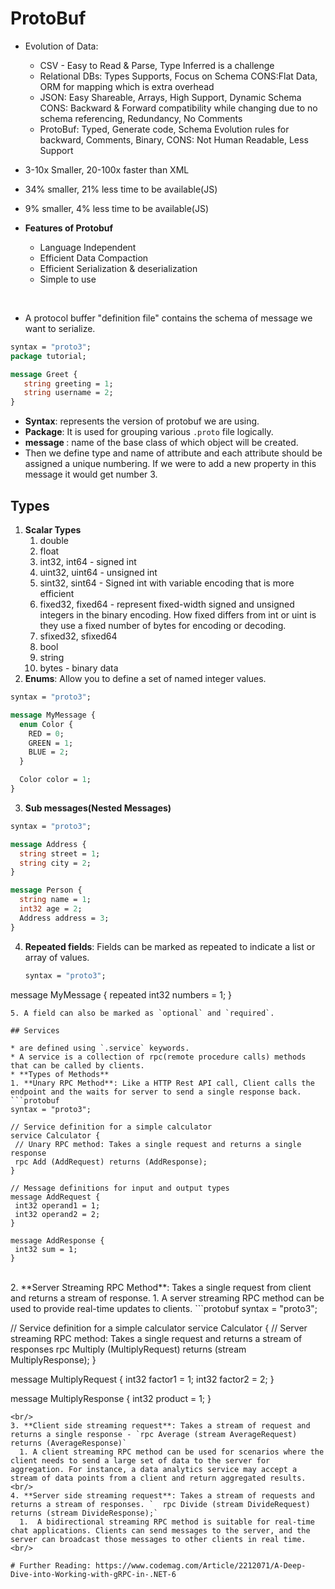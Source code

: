 # ProtoBuf
* Evolution of Data:
  * CSV - Easy to Read & Parse, Type Inferred is a challenge
  * Relational DBs: Types Supports, Focus on Schema CONS:Flat Data, ORM for mapping which is extra overhead
  * JSON: Easy Shareable, Arrays, High Support, Dynamic Schema CONS: Backward & Forward compatibility while changing due to no schema referencing, Redundancy, No Comments
  * ProtoBuf: Typed, Generate code, Schema Evolution rules for backward, Comments, Binary, CONS: Not Human Readable, Less Support

* 3-10x Smaller, 20-100x faster than XML
* 34% smaller, 21% less time to be available(JS)
* 9% smaller, 4% less time to be available(JS)

* **Features of Protobuf**
  * Language Independent
  * Efficient Data Compaction
  * Efficient Serialization & deserialization
  * Simple to use
<br/>

* A protocol buffer "definition file" contains the schema of message we want to serialize.
```protobuf
syntax = "proto3";
package tutorial;

message Greet {
   string greeting = 1;
   string username = 2;
}
```
* **Syntax**: represents the version of protobuf we are using. 
* **Package**: It is used for grouping various `.proto` file logically.
* **message <name>**: name of the base class of which object will be created.
* Then we define type and name of attribute and each attribute should be assigned a unique numbering. If we were to add a new property in this message it would get number 3.

## Types
1. **Scalar Types**
   1. double
   2. float
   3. int32, int64 - signed int
   4. uint32, uint64 - unsigned int
   5. sint32, sint64 - Signed int with variable encoding that is more efficient
   6. fixed32, fixed64 - represent fixed-width signed and unsigned integers in the binary encoding.  How fixed differs from int or uint is they use a fixed number of bytes for encoding or decoding. 
   7. sfixed32, sfixed64
   8. bool
   9. string
   10. bytes - binary data
2.  **Enums**: Allow you to define a set of named integer values. 
  ```protobuf
  syntax = "proto3";

  message MyMessage {
    enum Color {
      RED = 0;
      GREEN = 1;
      BLUE = 2;
    }

    Color color = 1;
  }
  ```
3. **Sub messages(Nested Messages)**
  ```protobuf
  syntax = "proto3";

  message Address {
    string street = 1;
    string city = 2;
  }

  message Person {
    string name = 1;
    int32 age = 2;
    Address address = 3;
  }
  ```
4. **Repeated fields**: Fields can be marked as repeated to indicate a list or array of values.
   ```protobuf
   syntax = "proto3";

  message MyMessage {
    repeated int32 numbers = 1;
  }
   ```
5. A field can also be marked as `optional` and `required`.

## Services 

* are defined using `.service` keywords. 
* A service is a collection of rpc(remote procedure calls) methods that can be called by clients. 
* **Types of Methods**
  1. **Unary RPC Method**: Like a HTTP Rest API call, Client calls the endpoint and the waits for server to send a single response back.
  ```protobuf
  syntax = "proto3";

  // Service definition for a simple calculator
  service Calculator {
    // Unary RPC method: Takes a single request and returns a single response
    rpc Add (AddRequest) returns (AddResponse);
  }

  // Message definitions for input and output types
  message AddRequest {
    int32 operand1 = 1;
    int32 operand2 = 2;
  }

  message AddResponse {
    int32 sum = 1;
  }
  ```
  <br/>
  2. **Server Streaming RPC Method**: Takes a single request from client and returns a stream of response. 
     1.  A server streaming RPC method can be used to provide real-time updates to clients. 
  ```protobuf
  syntax = "proto3";

  // Service definition for a simple calculator
  service Calculator {
     // Server streaming RPC method: Takes a single request and returns a stream of responses
    rpc Multiply (MultiplyRequest) returns (stream MultiplyResponse);
  }

  message MultiplyRequest {
  int32 factor1 = 1;
  int32 factor2 = 2;
  }

  message MultiplyResponse {
    int32 product = 1;
  }
  ```
  <br/>
  3. **Client side streaming request**: Takes a stream of request and returns a single response - `rpc Average (stream AverageRequest) returns (AverageResponse)`
    1. A client streaming RPC method can be used for scenarios where the client needs to send a large set of data to the server for aggregation. For instance, a data analytics service may accept a stream of data points from a client and return aggregated results.
  <br/>
  4. **Server side streaming request**: Takes a stream of requests and returns a stream of responses. `  rpc Divide (stream DivideRequest) returns (stream DivideResponse);`
    1.  A bidirectional streaming RPC method is suitable for real-time chat applications. Clients can send messages to the server, and the server can broadcast those messages to other clients in real time.
  <br/>

# Further Reading: https://www.codemag.com/Article/2212071/A-Deep-Dive-into-Working-with-gRPC-in-.NET-6